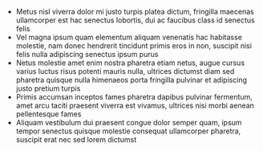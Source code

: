 - Metus nisl viverra dolor mi justo turpis platea dictum, fringilla maecenas ullamcorper est hac senectus lobortis, dui ac faucibus class id senectus felis
- Vel magna ipsum quam elementum aliquam venenatis hac habitasse molestie, nam donec hendrerit tincidunt primis eros in non, suscipit nisi felis nulla adipiscing senectus ipsum purus
- Netus molestie amet enim nostra pharetra etiam netus, augue cursus varius luctus risus potenti mauris nulla, ultrices dictumst diam sed pharetra quisque nulla himenaeos porta fringilla pulvinar et adipiscing justo pretium turpis
- Primis accumsan inceptos fames pharetra dapibus pulvinar fermentum, amet arcu taciti praesent viverra est vivamus, ultrices nisi morbi aenean pellentesque fames
- Aliquam vestibulum dui praesent congue dolor semper quam, ipsum tempor senectus quisque molestie consequat ullamcorper pharetra, suscipit erat nec sed lorem dictumst
